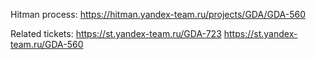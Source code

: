 Hitman process: 
https://hitman.yandex-team.ru/projects/GDA/GDA-560

Related tickets: 
https://st.yandex-team.ru/GDA-723
https://st.yandex-team.ru/GDA-560
